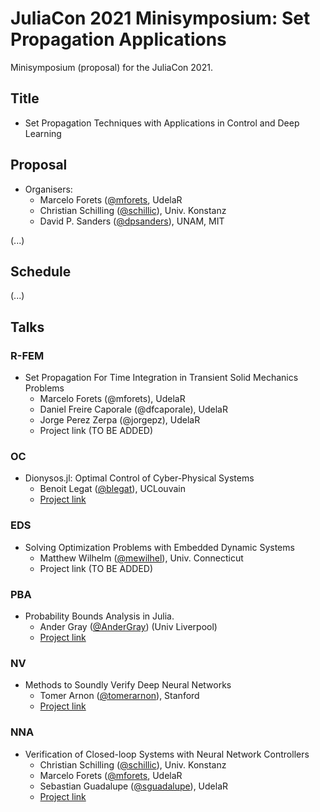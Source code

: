 # JuliaCon 2021 Minisymposium: Set Propagation Applications

Minisymposium (proposal) for the JuliaCon 2021.

## Title

- Set Propagation Techniques with Applications in Control and Deep Learning


## Proposal


- Organisers:
    - Marcelo Forets ([@mforets](github.com/mforets), UdelaR
    - Christian Schilling ([@schillic](github.com/schillic/)), Univ. Konstanz
    - David P. Sanders ([@dpsanders](github.com/dpsanders)), UNAM, MIT

(...)

## Schedule

(...)

## Talks


### R-FEM

- Set Propagation For Time Integration in Transient Solid Mechanics Problems
    - Marcelo Forets (@mforets), UdelaR
    - Daniel Freire Caporale (@dfcaporale), UdelaR
    - Jorge Perez Zerpa (@jorgepz), UdelaR
    - Project link (TO BE ADDED)

### OC

- Dionysos.jl: Optimal Control of Cyber-Physical Systems
    - Benoit Legat ([@blegat](github.com/blegat)), UCLouvain
    - [Project link](https://github.com/dionysos-dev/Dionysos.jl)

### EDS

- Solving Optimization Problems with Embedded Dynamic Systems
    - Matthew Wilhelm ([@mewilhel](github.com/mewilhel)), Univ. Connecticut
    - Project link (TO BE ADDED)

### PBA

- Probability Bounds Analysis in Julia. 
    - Ander Gray ([@AnderGray](github.com/AnderGray)) (Univ Liverpool)
    - [Project link](https://github.com/AnderGray/ProbabilityBoundsAnalysis.jl)


### NV

- Methods to Soundly Verify Deep Neural Networks
    - Tomer Arnon ([@tomerarnon](github.com/tomerarnon)), Stanford
    - [Project link](https://github.com/sisl/NeuralVerification.jl)

### NNA

- Verification of Closed-loop Systems with Neural Network Controllers
    - Christian Schilling ([@schillic](github.com/schillic/)), Univ. Konstanz
    - Marcelo Forets ([@mforets](github.com/mforets), UdelaR
    - Sebastian Guadalupe ([@sguadalupe](github.com/@guadalupe)), UdelaR
    - [Project link](https://github.com/JuliaReach/NeuralNetworkAnalysis.jl)


